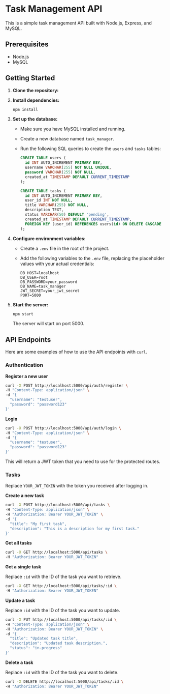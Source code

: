 # Task Management API

This is a simple task management API built with Node.js, Express, and MySQL.

## Prerequisites

- Node.js
- MySQL

## Getting Started

1.  **Clone the repository:**

2.  **Install dependencies:**

    ```bash
    npm install
    ```

3.  **Set up the database:**

    - Make sure you have MySQL installed and running.
    - Create a new database named `task_manager`.
    - Run the following SQL queries to create the `users` and `tasks` tables:

      ```sql
      CREATE TABLE users (
        id INT AUTO_INCREMENT PRIMARY KEY,
        username VARCHAR(255) NOT NULL UNIQUE,
        password VARCHAR(255) NOT NULL,
        created_at TIMESTAMP DEFAULT CURRENT_TIMESTAMP
      );

      CREATE TABLE tasks (
        id INT AUTO_INCREMENT PRIMARY KEY,
        user_id INT NOT NULL,
        title VARCHAR(255) NOT NULL,
        description TEXT,
        status VARCHAR(50) DEFAULT 'pending',
        created_at TIMESTAMP DEFAULT CURRENT_TIMESTAMP,
        FOREIGN KEY (user_id) REFERENCES users(id) ON DELETE CASCADE
      );
      ```

4.  **Configure environment variables:**

    - Create a `.env` file in the root of the project.
    - Add the following variables to the `.env` file, replacing the placeholder values with your actual credentials:

      ```
      DB_HOST=localhost
      DB_USER=root
      DB_PASSWORD=your_password
      DB_NAME=task_manager
      JWT_SECRET=your_jwt_secret
      PORT=5000
      ```

5.  **Start the server:**

    ```bash
    npm start
    ```

    The server will start on port 5000.

## API Endpoints

Here are some examples of how to use the API endpoints with `curl`.

### Authentication

**Register a new user**

```bash
curl -X POST http://localhost:5000/api/auth/register \
-H "Content-Type: application/json" \
-d '{
  "username": "testuser",
  "password": "password123"
}'
```

**Login**

```bash
curl -X POST http://localhost:5000/api/auth/login \
-H "Content-Type: application/json" \
-d '{
  "username": "testuser",
  "password": "password123"
}'
```

This will return a JWT token that you need to use for the protected routes.

### Tasks

Replace `YOUR_JWT_TOKEN` with the token you received after logging in.

**Create a new task**

```bash
curl -X POST http://localhost:5000/api/tasks \
-H "Content-Type: application/json" \
-H "Authorization: Bearer YOUR_JWT_TOKEN" \
-d '{
  "title": "My first task",
  "description": "This is a description for my first task."
}'
```

**Get all tasks**

```bash
curl -X GET http://localhost:5000/api/tasks \
-H "Authorization: Bearer YOUR_JWT_TOKEN"
```

**Get a single task**

Replace `:id` with the ID of the task you want to retrieve.

```bash
curl -X GET http://localhost:5000/api/tasks/:id \
-H "Authorization: Bearer YOUR_JWT_TOKEN"
```

**Update a task**

Replace `:id` with the ID of the task you want to update.

```bash
curl -X PUT http://localhost:5000/api/tasks/:id \
-H "Content-Type: application/json" \
-H "Authorization: Bearer YOUR_JWT_TOKEN" \
-d '{
  "title": "Updated task title",
  "description": "Updated task description.",
  "status": "in-progress"
}'
```

**Delete a task**

Replace `:id` with the ID of the task you want to delete.

```bash
curl -X DELETE http://localhost:5000/api/tasks/:id \
-H "Authorization: Bearer YOUR_JWT_TOKEN"
```
